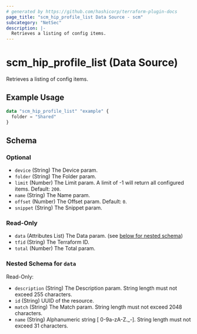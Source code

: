 ```yaml
---
# generated by https://github.com/hashicorp/terraform-plugin-docs
page_title: "scm_hip_profile_list Data Source - scm"
subcategory: "NetSec"
description: |-
  Retrieves a listing of config items.
---
```


# scm_hip_profile_list (Data Source)

Retrieves a listing of config items.

## Example Usage

```terraform
data "scm_hip_profile_list" "example" {
  folder = "Shared"
}
```

<!-- schema generated by tfplugindocs -->
## Schema

### Optional

- `device` (String) The Device param.
- `folder` (String) The Folder param.
- `limit` (Number) The Limit param. A limit of -1 will return all configured items. Default: `200`.
- `name` (String) The Name param.
- `offset` (Number) The Offset param. Default: `0`.
- `snippet` (String) The Snippet param.

### Read-Only

- `data` (Attributes List) The Data param. (see [below for nested schema](#nestedatt--data))
- `tfid` (String) The Terraform ID.
- `total` (Number) The Total param.

<a id="nestedatt--data"></a>
### Nested Schema for `data`

Read-Only:

- `description` (String) The Description param. String length must not exceed 255 characters.
- `id` (String) UUID of the resource.
- `match` (String) The Match param. String length must not exceed 2048 characters.
- `name` (String) Alphanumeric string [ 0-9a-zA-Z._-]. String length must not exceed 31 characters.
